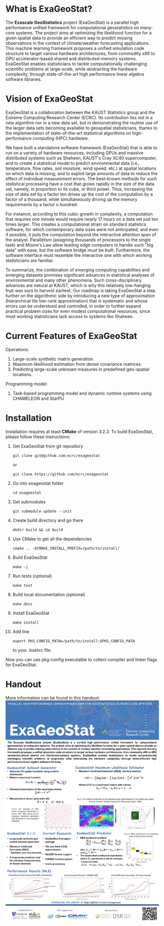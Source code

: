 What is ExaGeoStat?
================

The **Exascale GeoStatistics** project (ExaGeoStat) is a parallel high performance unified framework for computational geostatistics on many-core systems. The project aims at optimizing the likelihood function for a given spatial data to provide an efficient way to predict missing observations in the context of climate/weather forecasting applications. This machine learning framework proposes a unified simulation code structure to target various hardware architectures, from commodity x86 to GPU accelerator-based shared and distributed-memory systems. ExaGeoStat enables statisticians to tackle computationally challenging scientific problems at large-scale, while abstracting the hardware complexity, through state-of-the-art high performance linear algebra software libraries.



Vision of ExaGeoStat
=================

ExaGeoStat is a collaboration between the KAUST Statistics group and the Extreme Computing Research
Center (ECRC). Its contribution lies not in a new algorithm nor in a new data set,
but in demonstrating the routine use of the larger data sets becoming available to geospatial
statisticians, thanks to the implementation of state-of-the-art statistical algorithms on
high-performance computing (HPC) hardware. 

We have built a standalone software framework (ExaGeoStat) that is able to run on a variety
of hardware resources, including GPUs and massive distributed systems such as Shaheen,
KAUST's Cray XC40 supercomputer, and to create a statistical model to predict environmental data
(i.e., temperature, flow rates, soil moisture, wind speed, etc.) at spatial locations on which data
is missing, and to exploit large amounts of data to reduce the effect of individual measurement
errors.  The best-known methods for such statistical processing have a cost that grows rapidly
in the size of the data set, namely, in proportion to its cube, or third power.  Thus, increasing
the size of data set by a factor ten drives up the cost of the computation by a factor of
a thousand, while simultaneously driving up the memory requirements by a factor o hundred.  

For instance, according to this cubic growth in complexity, a computation that requires one
minute would require nearly 17 hours on a data set just ten times larger. This creates a
computational strain on standard statistics software, for which contemporary data sizes
were not anticipated; and even if possible, it puts the computation beyond the interactive
attention span of the analyst. Parallelism (assigning thousands of processors to the
single task) and Moore's Law allow leading edge computers to handle such "big data" 
with ease, but the software bridge must be built.  Furthermore, the software interface
must resemble the interactive one with which working statisticians are familiar.

To summarize, the combination of emerging computing capabilities and emerging datasets
promises significant advances in statistical analyses of environmental and many other
phenomena.  Such cross-disciplinary advances are natural at KAUST, which is why this relatively low-hanging fruit was ours to harvest earliest. Our roadmap is taking ExaGeoStat 
a step further on the algorithmic side by introducing a new type of approximation
(hierarchical tile low-rank approximation) that is systematic and whose errors can
be understood and controlled, in order to further expand practical problem sizes for
even modest computational resources, since most working statisticians lack access to
systems like Shaheen.

Current Features of ExaGeoStat
======================
Operations:
1.  Large-scale synthetic matrix generation.
2.  Maximum likelihood estimation from dense covariance matrices.
3.  Predicting large-scale unknown measures in predefined geo-spatial locations.

Programming model:
1.  Task-based programming model and dynamic runtime systems using CHAMELEON and StarPU

Installation
============

Installation requires at least **CMake** of version 3.2.3. To build ExaGeoStat,
please follow these instructions:

1.  Get ExaGeoStat from git repository

        git clone git@github.com:ecrc/exageostat

    or

        git clone https://github.com/ecrc/exageostat

2.  Go into exageostat folder

        cd exageostat

3.  Get submodules

        git submodule update --init

4.  Create build directory and go there

        mkdir build && cd build

5.  Use CMake to get all the dependencies

        cmake .. -DCMAKE_INSTALL_PREFIX=/path/to/install/

6.  Build ExaGeoStat

        make -j

7.  Run tests (optional)

        make test

8.  Build local documentation (optional)

        make docs

9.  Install ExaGeoStat

        make install

10. Add line

        export PKG_CONFIG_PATH=/path/to/install:$PKG_CONFIG_PATH

    to your .bashrc file.

Now you can use pkg-config executable to collect compiler and linker flags for
ExaGeoStat.


Handout
=======

More information can be found in this handout:
![Handout](handout.jpg)
